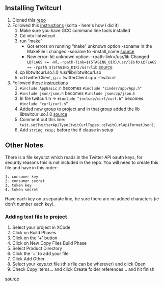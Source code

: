 ## Installing Twitcurl
1. Cloned this [repo](https://github.com/swatkat/twitcurl)
2. Followed this [instructions](https://code.google.com/archive/p/twitcurl/wikis/WikiHowToUseTwitcurlLibrary.wiki)
 (sorta - here's how I did it) 
    1. Make sure you have GCC command line tools installed
    2. Cd into libtwitcurl
    3. run “make”
        * Got errors on running “make” unknown option -soname 
In the MakeFile I changed -soname to -install_name [source](https://stackoverflow.com/questions/4580789/ld-unknown-option-soname-on-os-x)
        * New error: ld: unknown option: -rpath-link=/usr/lib
Changed `LDFLAGS += -Wl,-rpath-link=$(STAGING_DIR)/usr/lib` to `LDFLAGS += -rpath $(STAGING_DIR)/usr/lib` [source](https://stackoverflow.com/questions/30825587/installing-twitcurl-on-os-x)
    4. cp libtwitcurl.so.1.0 /usr/lib/libtwitcurl.so
    5. cd twitterClient, g++ twitterClient.cpp -ltwitcurl
3. Followed these [instructions](http://protomatic.blogspot.com/2013/01/tutorial-getting-tweets-into-cinder.html)
    1. `#include AppBasic.h` becomes `#include "cinder/app/App.h"`
    2. `#include json/json.h` becomes `#include jsoncpp/json.h`
    3. In file twitcurl.h -> `#include “include/curl/curl.h”` becomes `#include “curl/curl.h”`
	4. Added new group to project and in that group added the lib libtwitcurl.so.1.0 [source](https://stackoverflow.com/questions/16078512/undefined-symbols-for-architecture-x86-64-error-when-linking-opencv-in-xcode)
   5. Comment out this line: `twit.setTwitterApiType(twitCurlTypes::eTwitCurlApiFormatJson);`
   6. Add `string resp;` before the if clause in setup

   
## Other Notes
 There is a file keys.txt which reads in the Twitter API oauth keys, for security reasons this is not included in the repo. You will need to create this file and have in this order:
 	
 	1. consumer key
 	2. consumer secret
 	3. token key
 	4. token secret

 Have each key on a separate line, be sure there are no added characters (ie don't number each key).

### Adding text file to project

1. Select your project in XCode
2. Click on Build Phases
3. Click on the '+' button
4. Click on New Copy Files Build Phase
5. Select Product Directory
6. Click the '+' to add your file
7. Click Add Other
8. Select your keys.txt file (this file can be wherever) and click Open
9. Check Copy items... and click Create folder references... and hit finish

[source](https://stackoverflow.com/questions/23438393/new-to-xcode-cant-open-files-in-c)